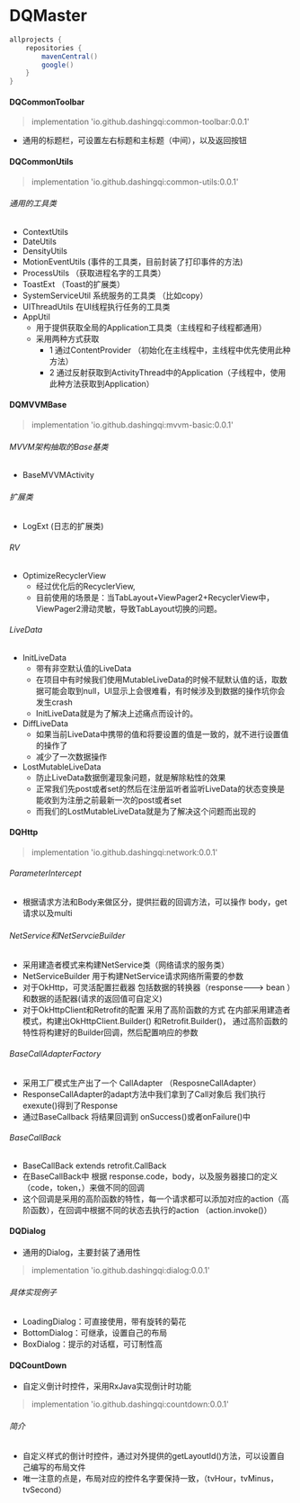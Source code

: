 # DQMaster

```gradle
allprojects {
    repositories {
        mavenCentral()
        google()
    }
}
```

#### DQCommonToolbar
> implementation 'io.github.dashingqi:common-toolbar:0.0.1'
- 通用的标题栏，可设置左右标题和主标题（中间），以及返回按钮

#### DQCommonUtils
> implementation 'io.github.dashingqi:common-utils:0.0.1'
###### 通用的工具类
- ContextUtils
- DateUtils
- DensityUtils
- MotionEventUtils (事件的工具类，目前封装了打印事件的方法)
- ProcessUtils （获取进程名字的工具类）
- ToastExt （Toast的扩展类）
- SystemServiceUtil 系统服务的工具类 （比如copy）
- UIThreadUtils 在UI线程执行任务的工具类
- AppUtil
  - 用于提供获取全局的Application工具类（主线程和子线程都通用）
  - 采用两种方式获取
    - 1 通过ContentProvider （初始化在主线程中，主线程中优先使用此种方法）
    - 2 通过反射获取到ActivityThread中的Application（子线程中，使用此种方法获取到Application）

#### DQMVVMBase
> implementation 'io.github.dashingqi:mvvm-basic:0.0.1'
###### MVVM架构抽取的Base基类
- BaseMVVMActivity
###### 扩展类
- LogExt (日志的扩展类)

###### RV
- OptimizeRecyclerView
  - 经过优化后的RecyclerView,
  - 目前使用的场景是：当TabLayout+ViewPager2+RecyclerView中，ViewPager2滑动灵敏，导致TabLayout切换的问题。

###### LiveData
- InitLiveData
  - 带有非空默认值的LiveData
  - 在项目中有时候我们使用MutableLiveData的时候不赋默认值的话，取数据可能会取到null，UI显示上会很难看，有时候涉及到数据的操作坑你会发生crash
  - InitLiveData就是为了解决上述痛点而设计的。
- DiffLiveData
  - 如果当前LiveData中携带的值和将要设置的值是一致的，就不进行设置值的操作了
  - 减少了一次数据操作
- LostMutableLiveData
    - 防止LiveData数据倒灌现象问题，就是解除粘性的效果
    - 正常我们先post或者set的然后在注册监听者监听LiveData的状态变换是能收到为注册之前最新一次的post或者set
    - 而我们的LostMutableLiveData就是为了解决这个问题而出现的
#### DQHttp
> implementation 'io.github.dashingqi:network:0.0.1'
###### ParameterIntercept
- 根据请求方法和Body来做区分，提供拦截的回调方法，可以操作 body，get请求以及multi
###### NetService和NetServcieBuilder
- 采用建造者模式来构建NetService类（网络请求的服务类）
- NetServiceBuilder 用于构建NetService请求网络所需要的参数
- 对于OkHttp，可灵活配置拦截器 包括数据的转换器（response---> bean ）和数据的适配器(请求的返回值可自定义)
- 对于OkHttpClient和Retrofit的配置 采用了高阶函数的方式 在内部采用建造者模式，构建出OkHttpClient.Builder() 和Retrofit.Builder()，
通过高阶函数的特性将构建好的Builder回调，然后配置响应的参数

###### BaseCallAdapterFactory
- 采用工厂模式生产出了一个 CallAdapter （ResposneCallAdapter）
- ResponseCallAdapter的adapt方法中我们拿到了Call对象后 我们执行exexute()得到了Response
- 通过BaseCallback 将结果回调到 onSuccess()或者onFailure()中

###### BaseCallBack
- BaseCallBack extends retrofit.CallBack
- 在BaseCallBack中 根据 response.code，body，以及服务器接口的定义（code，token，）来做不同的回调
- 这个回调是采用的高阶函数的特性，每一个请求都可以添加对应的action（高阶函数），在回调中根据不同的状态去执行的action （action.invoke()）

#### DQDialog
- 通用的Dialog，主要封装了通用性
> implementation 'io.github.dashingqi:dialog:0.0.1'

###### 具体实现例子
- LoadingDialog：可直接使用，带有旋转的菊花
- BottomDialog：可继承，设置自己的布局
- BoxDialog：提示的对话框，可订制性高

#### DQCountDown
- 自定义倒计时控件，采用RxJava实现倒计时功能
> implementation 'io.github.dashingqi:countdown:0.0.1'
###### 简介
- 自定义样式的倒计时控件，通过对外提供的getLayoutId()方法，可以设置自己编写的布局文件
- 唯一注意的点是，布局对应的控件名字要保持一致，（tvHour，tvMinus，tvSecond）


